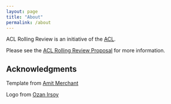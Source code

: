 ```yaml
---
layout: page
title: "About"
permalink: /about
---
```


ACL Rolling Review is an initiative of the [ACL](https://aclweb.org).

Please see the [ACL Rolling Review Proposal](https://www.aclweb.org/adminwiki/index.php?title=ACL_Rolling_Review_Proposal) for more information.

## Acknowledgments

Template from [Amit Merchant](https://github.com/amitmerchant1990/reverie)

Logo from [Ozan Irsoy](https://github.com/oir)

